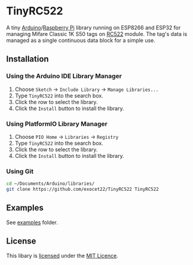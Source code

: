 # TinyRC522

A tiny [Arduino](https://arduino.cc/)/[Raspberry Pi](https://www.raspberrypi.com) library running on ESP8266 and ESP32 for managing Mifare Classic 1K S50 tags on [RC522](https://www.nxp.com/docs/en/data-sheet/MFRC522.pdf) module.
The tag's data is managed as a single continuous data block for a simple use.

## Installation

### Using the Arduino IDE Library Manager

1. Choose `Sketch` -> `Include Library` -> `Manage Libraries...`
2. Type `TinyRC522` into the search box.
3. Click the row to select the library.
4. Click the `Install` button to install the library.

### Using PlatformIO Library Manager

1. Choose `PIO Home` -> `Libraries` -> `Registry`
2. Type `TinyRC522` into the search box.
3. Click the row to select the library.
4. Click the `Install` button to install the library.

### Using Git

```sh
cd ~/Documents/Arduino/libraries/
git clone https://github.com/exocet22/TinyRC522 TinyRC522
```

## Examples

See [examples](examples) folder.

## License

This libary is [licensed](LICENSE) under the [MIT Licence](https://en.wikipedia.org/wiki/MIT_License).
